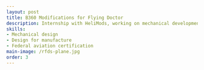 ```yaml
---
layout: post
title: B360 Modifications for Flying Doctor
description: Internship with HeliMods, working on mechanical development of RFDS King Air aircraft components. 
skills: 
- Mechanical design
- Design for manufacture
- Federal aviation certification
main-image: /rfds-plane.jpg 
order: 3
---
```

